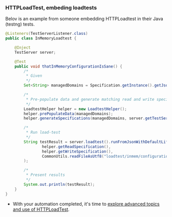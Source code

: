 
### HTTPLoadTest, embeding loadtests

Belov is an example from someone embedding HTTPLoadtest in their Java (testng) tests.

```java
@Listeners(TestServerListener.class)
public class InMemoryLoadtest {

    @Inject
    TestServer server;

    @Test
    public void thatInMemoryConfigurationIsSane() {
        /*
         * Given
         */
        Set<String> managedDomains = Specification.getInstance().getJsonSchema().getDefinitions().keySet();

        /*
         * Pre-populate data and generate matching read and write specifications
         */
        LoadtestHelper helper = new LoadtestHelper();
        helper.prePopulateData(managedDomains);
        helper.generateSpecifications(managedDomains, server.getTestServerServicePort());

        /*
         * Run load-test
         */
        String testResult = server.loadtest().runFromJsonWithDefaultLifecycle(
                helper.getReadSpecification(),
                helper.getWriteSpecification(),
                CommonUtils.readFileAsUtf8("loadtest/inmem/configurations/InMemLoadTestConfig.json")
        );

        /*
         * Present results
         */
        System.out.println(testResult);
    }
}
```


* With your automation completed, it's time to [explore advanced topics and use of HTTPLoadTest](./09-advanced-topics.md).